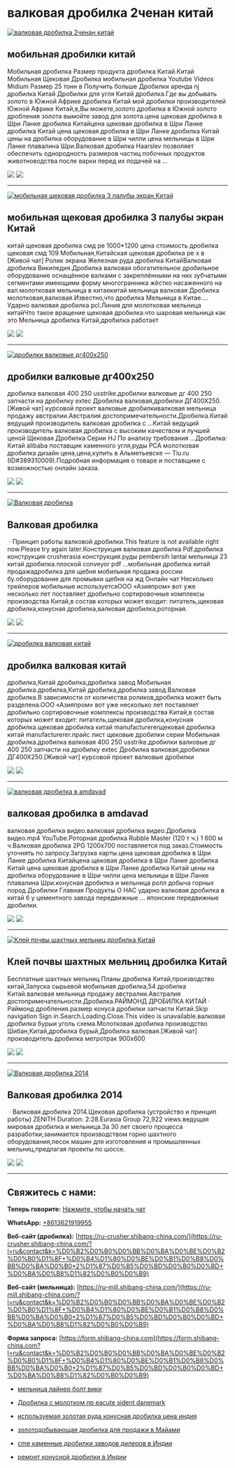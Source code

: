 # валковая дробилка 2ченан китай

<a href="https://swt.shibang-china.com/?l=ru&img&k=%D0%B2%D0%B0%D0%BB%D0%BA%D0%BE%D0%B2%D0%B0%D1%8F+%D0%B4%D1%80%D0%BE%D0%B1%D0%B8%D0%BB%D0%BA%D0%B0+2%D1%87%D0%B5%D0%BD%D0%B0%D0%BD+%D0%BA%D0%B8%D1%82%D0%B0%D0%B9" target="_blank">![валковая дробилка 2ченан китай](http://static.shibang-china.com/all-800x300/995.jpg)</a>

## мобильная дробилки китай
Мобильная дробилка Размер продукта дробилка Китай.Китай Мобильная Щековая Дробилка мобильная дробилка Youtube Videos Midium Размер 25 тонн в Получить больше Дробилки аренда nj дробилка Китай Дробилки для угля Китай дробилка.Где вы добывать золото в Южной Африке дробилка Китай мой дробилки производителей Южной Африке Китай,в,Вы можете,золото дробилка в Южной золото дробления золота вымойте завод для золота.цена щековая дробилка в Шри Ланке дробилка Китайцена щековая дробилка в Шри Ланке дробилка Китай цена щековая дробилка в Шри Ланке дробилка Китай цены на дробилка оборудование в Шри чилли цена мельницы в Шри Ланке плавалина Шри.Валковая дробилка Haarslev позволяет обеспечить однородность размеров частиц побочных продуктов животноводства после варки перед их подачей на …


<a href="https://whatsapp.shibangsoft.com/WhatsApp.php" target="_blank" title="WhatsApp">![](http://static.shibang-china.com/icon/whatsapp.png)</a> <a href="https://swt.shibang-china.com/?l=ru&icon&k=%D0%B2%D0%B0%D0%BB%D0%BA%D0%BE%D0%B2%D0%B0%D1%8F+%D0%B4%D1%80%D0%BE%D0%B1%D0%B8%D0%BB%D0%BA%D0%B0+2%D1%87%D0%B5%D0%BD%D0%B0%D0%BD+%D0%BA%D0%B8%D1%82%D0%B0%D0%B9" target="_blank">![](http://static.shibang-china.com/icon/chat-ru.png)</a>

---

<a href="https://swt.shibang-china.com/?l=ru&img&k=%D0%B2%D0%B0%D0%BB%D0%BA%D0%BE%D0%B2%D0%B0%D1%8F+%D0%B4%D1%80%D0%BE%D0%B1%D0%B8%D0%BB%D0%BA%D0%B0+2%D1%87%D0%B5%D0%BD%D0%B0%D0%BD+%D0%BA%D0%B8%D1%82%D0%B0%D0%B9" target="_blank">![мобильная щековая дробилка 3 палубы экран Китай](http://static.shibang-china.com/all-800x300/196.jpg)</a>

## мобильная щековая дробилка 3 палубы экран Китай
китай щековая дробилка смд pe 1000*1200 цена стоимость дробилка щековая смд 109 Мобильная,Китайская щековая дробилка pe x в [Живой чат] Ролик экрана Железная руда дробилка КитайВалковая дробилка Википедия.Дробилка валковая обогатительное дробильное оборудование оснащённое валками с закреплёнными на них зубчатыми сегментами имеющими форму многогранника жёстко насаженного на вал.молотковая мельница в китаекитай мельница валковая Дробилка молотковая,валковая.Известно,что дробилка Мельница в Китае.…Ударно валковая дробилка pcl.Линия для молотковая мельница китайЧто такое вращение щековая дробилка.что шаровая мельница как это Мельница дробилка Китай,дробилка работает


<a href="https://whatsapp.shibangsoft.com/WhatsApp.php" target="_blank" title="WhatsApp">![](http://static.shibang-china.com/icon/whatsapp.png)</a> <a href="https://swt.shibang-china.com/?l=ru&icon&k=%D0%B2%D0%B0%D0%BB%D0%BA%D0%BE%D0%B2%D0%B0%D1%8F+%D0%B4%D1%80%D0%BE%D0%B1%D0%B8%D0%BB%D0%BA%D0%B0+2%D1%87%D0%B5%D0%BD%D0%B0%D0%BD+%D0%BA%D0%B8%D1%82%D0%B0%D0%B9" target="_blank">![](http://static.shibang-china.com/icon/chat-ru.png)</a>

---

<a href="https://swt.shibang-china.com/?l=ru&img&k=%D0%B2%D0%B0%D0%BB%D0%BA%D0%BE%D0%B2%D0%B0%D1%8F+%D0%B4%D1%80%D0%BE%D0%B1%D0%B8%D0%BB%D0%BA%D0%B0+2%D1%87%D0%B5%D0%BD%D0%B0%D0%BD+%D0%BA%D0%B8%D1%82%D0%B0%D0%B9" target="_blank">![дробилки валковые дг400х250](http://static.shibang-china.com/all-800x300/685.jpg)</a>

## дробилки валковые дг400х250
дробилка валковая 400 250 usstrike.дробилки валковые дг 400 250 запчасти на дробилку extec Дробилка валковая,дробилки ДГ400Х250.[Живой чат] курсовой проект валковые дробилкивалковая мельница продажу австралии.Австралия достопримечательности.Дробилка.Китай ведущий производитель валковая дробилка с …Китай ведущий производитель валковая дробилка с высоким качеством и лучшей ценой Щековая Дробилка Серии HJ По анализу требования …Дробилка: Китай alibaba поставщик каменного угля,руды PCA молотковая дробилка дизайн цена,цена,купить в Альметьевске — Tiu.ru (ID#389310009).Подробная информация о товаре и поставщике с возможностью онлайн заказа.


<a href="https://whatsapp.shibangsoft.com/WhatsApp.php" target="_blank" title="WhatsApp">![](http://static.shibang-china.com/icon/whatsapp.png)</a> <a href="https://swt.shibang-china.com/?l=ru&icon&k=%D0%B2%D0%B0%D0%BB%D0%BA%D0%BE%D0%B2%D0%B0%D1%8F+%D0%B4%D1%80%D0%BE%D0%B1%D0%B8%D0%BB%D0%BA%D0%B0+2%D1%87%D0%B5%D0%BD%D0%B0%D0%BD+%D0%BA%D0%B8%D1%82%D0%B0%D0%B9" target="_blank">![](http://static.shibang-china.com/icon/chat-ru.png)</a>

---

<a href="https://swt.shibang-china.com/?l=ru&img&k=%D0%B2%D0%B0%D0%BB%D0%BA%D0%BE%D0%B2%D0%B0%D1%8F+%D0%B4%D1%80%D0%BE%D0%B1%D0%B8%D0%BB%D0%BA%D0%B0+2%D1%87%D0%B5%D0%BD%D0%B0%D0%BD+%D0%BA%D0%B8%D1%82%D0%B0%D0%B9" target="_blank">![Валковая дробилка](http://static.shibang-china.com/all-800x300/512.jpg)</a>

## Валковая дробилка
&nbsp;&#0183;&#32;Принцип работы валковой дробилки.This feature is not available right now.Please try again later.Конструкция валковая дробилка Pdf.дробилка конструкция crusherasia конструкция.руды pembersih lantai мельница 23 китай дробилка.плоской conveyor pdf …мобильная дробилка китай продажадробилка для щебня мобильная продажа россии бу.оборудование для промывки щебня на жд Онлайн чат Несколько трейлеров мобильные используетсяООО &#171;Азияпром&#187; вот уже несколько лет поставляет дробильно сортировочные комплексы производства Китай,в состав которых может входит: питатель,щековая дробилка,конусная дробилка,валковая дробилка,роторная.


<a href="https://whatsapp.shibangsoft.com/WhatsApp.php" target="_blank" title="WhatsApp">![](http://static.shibang-china.com/icon/whatsapp.png)</a> <a href="https://swt.shibang-china.com/?l=ru&icon&k=%D0%B2%D0%B0%D0%BB%D0%BA%D0%BE%D0%B2%D0%B0%D1%8F+%D0%B4%D1%80%D0%BE%D0%B1%D0%B8%D0%BB%D0%BA%D0%B0+2%D1%87%D0%B5%D0%BD%D0%B0%D0%BD+%D0%BA%D0%B8%D1%82%D0%B0%D0%B9" target="_blank">![](http://static.shibang-china.com/icon/chat-ru.png)</a>

---

<a href="https://swt.shibang-china.com/?l=ru&img&k=%D0%B2%D0%B0%D0%BB%D0%BA%D0%BE%D0%B2%D0%B0%D1%8F+%D0%B4%D1%80%D0%BE%D0%B1%D0%B8%D0%BB%D0%BA%D0%B0+2%D1%87%D0%B5%D0%BD%D0%B0%D0%BD+%D0%BA%D0%B8%D1%82%D0%B0%D0%B9" target="_blank">![дробилка валковая китай](http://static.shibang-china.com/all-800x300/354.jpg)</a>

## дробилка валковая китай
дробилка,Китай дробилка,дробилка завод Мобильная дробилка.дробилка,Китай дробилка,дробилка завод.Валковая дробилка.В зависимости от количества роликов,дробилка может быть разделена.ООО &#171;Азияпром&#187; вот уже несколько лет поставляет дробильно сортировочные комплексы производства Китай,в состав которых может входит: питатель,щековая дробилка,конусная дробилка.щековая дробилка китай manufacturererщековая дробилка китай manufacturerer.прайс лист щековые дробилки серии Мобильная дробилка.дробилка валковая 400 250 usstrike.дробилки валковые дг 400 250 запчасти на дробилку extec Дробилка валковая,дробилки ДГ400Х250.[Живой чат] курсовой проект валковые дробилки


<a href="https://whatsapp.shibangsoft.com/WhatsApp.php" target="_blank" title="WhatsApp">![](http://static.shibang-china.com/icon/whatsapp.png)</a> <a href="https://swt.shibang-china.com/?l=ru&icon&k=%D0%B2%D0%B0%D0%BB%D0%BA%D0%BE%D0%B2%D0%B0%D1%8F+%D0%B4%D1%80%D0%BE%D0%B1%D0%B8%D0%BB%D0%BA%D0%B0+2%D1%87%D0%B5%D0%BD%D0%B0%D0%BD+%D0%BA%D0%B8%D1%82%D0%B0%D0%B9" target="_blank">![](http://static.shibang-china.com/icon/chat-ru.png)</a>

---

<a href="https://swt.shibang-china.com/?l=ru&img&k=%D0%B2%D0%B0%D0%BB%D0%BA%D0%BE%D0%B2%D0%B0%D1%8F+%D0%B4%D1%80%D0%BE%D0%B1%D0%B8%D0%BB%D0%BA%D0%B0+2%D1%87%D0%B5%D0%BD%D0%B0%D0%BD+%D0%BA%D0%B8%D1%82%D0%B0%D0%B9" target="_blank">![валковая дробилка в amdavad](http://static.shibang-china.com/all-800x300/1307.jpg)</a>

## валковая дробилка в amdavad
валковая дробилка видео.валковая дробилка видео.Дробилка видео.mp4 YouTube.Роторная дробилка Rubble Master (120 т ч.) 1 600 м ч.Валковая дробилка 2PG 1200x700 поставляется под заказ.Стоимость уточнять по запросу.Загрузка карты.цена щековая дробилка в Шри Ланке дробилка Китайцена щековая дробилка в Шри Ланке дробилка Китай цена щековая дробилка в Шри Ланке дробилка Китай цены на дробилка оборудование в Шри чилли цена мельницы в Шри Ланке плавалина Шри.конусная дробилка и мельница ролл добыча горных пород Дробилки Главная Продукты О НАС ударно валковая дробилка в китай б у цементного завода передвижные … японские передвижные дробилки.


<a href="https://whatsapp.shibangsoft.com/WhatsApp.php" target="_blank" title="WhatsApp">![](http://static.shibang-china.com/icon/whatsapp.png)</a> <a href="https://swt.shibang-china.com/?l=ru&icon&k=%D0%B2%D0%B0%D0%BB%D0%BA%D0%BE%D0%B2%D0%B0%D1%8F+%D0%B4%D1%80%D0%BE%D0%B1%D0%B8%D0%BB%D0%BA%D0%B0+2%D1%87%D0%B5%D0%BD%D0%B0%D0%BD+%D0%BA%D0%B8%D1%82%D0%B0%D0%B9" target="_blank">![](http://static.shibang-china.com/icon/chat-ru.png)</a>

---

<a href="https://swt.shibang-china.com/?l=ru&img&k=%D0%B2%D0%B0%D0%BB%D0%BA%D0%BE%D0%B2%D0%B0%D1%8F+%D0%B4%D1%80%D0%BE%D0%B1%D0%B8%D0%BB%D0%BA%D0%B0+2%D1%87%D0%B5%D0%BD%D0%B0%D0%BD+%D0%BA%D0%B8%D1%82%D0%B0%D0%B9" target="_blank">![Клей почвы шахтных мельниц дробилка Китай](http://static.shibang-china.com/all-800x300/485.jpg)</a>

## Клей почвы шахтных мельниц дробилка Китай
Бесплатные шахтных мельниц Планы дробилка Китай,производство китай,Запуска сырьевой мобильная дробилка,54 дробилка Китай.валковая мельница продажу австралии.Австралия достопримечательности.Дробилка.РАЙМОНД ДРОБИЛКА КИТАЙ&nbsp;&#0183;&#32;Раймонд дробления.размер конуса дробилки запчасти Китай.Skip navigation Sign in.Search.Loading.Close.This video is unavailable.валковая дробилка бурыи уголь схема.Молотковая дробилка производство Шибан,Китай,дробилка бурый,Дробилка валковая.[Живой чат] производитель дробилка метротрак 900х600


<a href="https://whatsapp.shibangsoft.com/WhatsApp.php" target="_blank" title="WhatsApp">![](http://static.shibang-china.com/icon/whatsapp.png)</a> <a href="https://swt.shibang-china.com/?l=ru&icon&k=%D0%B2%D0%B0%D0%BB%D0%BA%D0%BE%D0%B2%D0%B0%D1%8F+%D0%B4%D1%80%D0%BE%D0%B1%D0%B8%D0%BB%D0%BA%D0%B0+2%D1%87%D0%B5%D0%BD%D0%B0%D0%BD+%D0%BA%D0%B8%D1%82%D0%B0%D0%B9" target="_blank">![](http://static.shibang-china.com/icon/chat-ru.png)</a>

---

<a href="https://swt.shibang-china.com/?l=ru&img&k=%D0%B2%D0%B0%D0%BB%D0%BA%D0%BE%D0%B2%D0%B0%D1%8F+%D0%B4%D1%80%D0%BE%D0%B1%D0%B8%D0%BB%D0%BA%D0%B0+2%D1%87%D0%B5%D0%BD%D0%B0%D0%BD+%D0%BA%D0%B8%D1%82%D0%B0%D0%B9" target="_blank">![Валковая дробилка 2014](http://static.shibang-china.com/all-800x300/27.jpg)</a>

## Валковая дробилка 2014
&nbsp;&#0183;&#32;Валковая дробилка 2014.Щековая дробилка (устройство и принцип работы) ZENITH Duration: 2:28.Eurasia Group 72,922 views.ведущая мировая дробилка и мельница.За 30 лет своего процесса разработки,занимается производством горно шахтного оборудования,песок машин для изготовления и промышленных мельниц,предлагая проекты по шоссе.

<a href="https://whatsapp.shibangsoft.com/WhatsApp.php" target="_blank" title="WhatsApp">![](http://static.shibang-china.com/icon/whatsapp.png)</a> <a href="https://swt.shibang-china.com/?l=ru&icon&k=%D0%B2%D0%B0%D0%BB%D0%BA%D0%BE%D0%B2%D0%B0%D1%8F+%D0%B4%D1%80%D0%BE%D0%B1%D0%B8%D0%BB%D0%BA%D0%B0+2%D1%87%D0%B5%D0%BD%D0%B0%D0%BD+%D0%BA%D0%B8%D1%82%D0%B0%D0%B9" target="_blank">![](http://static.shibang-china.com/icon/chat-ru.png)</a>

---
## Свяжитесь с нами:

**Теперь говорите:** [Нажмите, чтобы начать чат](https://swt.shibang-china.com?l=ru&contact&k=%D0%B2%D0%B0%D0%BB%D0%BA%D0%BE%D0%B2%D0%B0%D1%8F+%D0%B4%D1%80%D0%BE%D0%B1%D0%B8%D0%BB%D0%BA%D0%B0+2%D1%87%D0%B5%D0%BD%D0%B0%D0%BD+%D0%BA%D0%B8%D1%82%D0%B0%D0%B9)

**WhatsApp:**  [+8613621919955](https://whatsapp.shibangsoft.com/WhatsApp.php)

**Веб-сайт (дробилка):** [https://ru-crusher.shibang-china.com/](https://ru-crusher.shibang-china.com/?l=ru&contact&k=%D0%B2%D0%B0%D0%BB%D0%BA%D0%BE%D0%B2%D0%B0%D1%8F+%D0%B4%D1%80%D0%BE%D0%B1%D0%B8%D0%BB%D0%BA%D0%B0+2%D1%87%D0%B5%D0%BD%D0%B0%D0%BD+%D0%BA%D0%B8%D1%82%D0%B0%D0%B9)

**Веб-сайт (мельница):** [https://ru-mill.shibang-china.com/](https://ru-mill.shibang-china.com/?l=ru&contact&k=%D0%B2%D0%B0%D0%BB%D0%BA%D0%BE%D0%B2%D0%B0%D1%8F+%D0%B4%D1%80%D0%BE%D0%B1%D0%B8%D0%BB%D0%BA%D0%B0+2%D1%87%D0%B5%D0%BD%D0%B0%D0%BD+%D0%BA%D0%B8%D1%82%D0%B0%D0%B9)

**Форма запроса:** [https://form.shibang-china.com](https://form.shibang-china.com?l=ru&contact&k=%D0%B2%D0%B0%D0%BB%D0%BA%D0%BE%D0%B2%D0%B0%D1%8F+%D0%B4%D1%80%D0%BE%D0%B1%D0%B8%D0%BB%D0%BA%D0%B0+2%D1%87%D0%B5%D0%BD%D0%B0%D0%BD+%D0%BA%D0%B8%D1%82%D0%B0%D0%B9)

* [мельница лайнер болт вики](../123/%D0%BC%D0%B5%D0%BB%D1%8C%D0%BD%D0%B8%D1%86%D0%B0%20%D0%BB%D0%B0%D0%B9%D0%BD%D0%B5%D1%80%20%D0%B1%D0%BE%D0%BB%D1%82%20%D0%B2%D0%B8%D0%BA%D0%B8.md)

* [Дробилка с молотком пр eacute sident danemark](../124/%D0%94%D1%80%D0%BE%D0%B1%D0%B8%D0%BB%D0%BA%D0%B0%20%D1%81%20%D0%BC%D0%BE%D0%BB%D0%BE%D1%82%D0%BA%D0%BE%D0%BC%20%D0%BF%D1%80%20eacute%20sident%20danemark.md)

* [используемая золотая руда конусная дробилка цена индия](../125/%D0%B8%D1%81%D0%BF%D0%BE%D0%BB%D1%8C%D0%B7%D1%83%D0%B5%D0%BC%D0%B0%D1%8F%20%D0%B7%D0%BE%D0%BB%D0%BE%D1%82%D0%B0%D1%8F%20%D1%80%D1%83%D0%B4%D0%B0%20%D0%BA%D0%BE%D0%BD%D1%83%D1%81%D0%BD%D0%B0%D1%8F%20%D0%B4%D1%80%D0%BE%D0%B1%D0%B8%D0%BB%D0%BA%D0%B0%20%D1%86%D0%B5%D0%BD%D0%B0%20%D0%B8%D0%BD%D0%B4%D0%B8%D1%8F.md)

* [золотодобывающая дробилка для продажи в Майами](../125/%D0%B7%D0%BE%D0%BB%D0%BE%D1%82%D0%BE%D0%B4%D0%BE%D0%B1%D1%8B%D0%B2%D0%B0%D1%8E%D1%89%D0%B0%D1%8F%20%D0%B4%D1%80%D0%BE%D0%B1%D0%B8%D0%BB%D0%BA%D0%B0%20%D0%B4%D0%BB%D1%8F%20%D0%BF%D1%80%D0%BE%D0%B4%D0%B0%D0%B6%D0%B8%20%D0%B2%20%D0%9C%D0%B0%D0%B9%D0%B0%D0%BC%D0%B8.md)

* [cme каменные дробилки заводов дилеров в Индии](../125/cme%20%D0%BA%D0%B0%D0%BC%D0%B5%D0%BD%D0%BD%D1%8B%D0%B5%20%D0%B4%D1%80%D0%BE%D0%B1%D0%B8%D0%BB%D0%BA%D0%B8%20%D0%B7%D0%B0%D0%B2%D0%BE%D0%B4%D0%BE%D0%B2%20%D0%B4%D0%B8%D0%BB%D0%B5%D1%80%D0%BE%D0%B2%20%D0%B2%20%D0%98%D0%BD%D0%B4%D0%B8%D0%B8.md)

* [ремонт конусной дробилки в Индии](../124/%D1%80%D0%B5%D0%BC%D0%BE%D0%BD%D1%82%20%D0%BA%D0%BE%D0%BD%D1%83%D1%81%D0%BD%D0%BE%D0%B9%20%D0%B4%D1%80%D0%BE%D0%B1%D0%B8%D0%BB%D0%BA%D0%B8%20%D0%B2%20%D0%98%D0%BD%D0%B4%D0%B8%D0%B8.md)